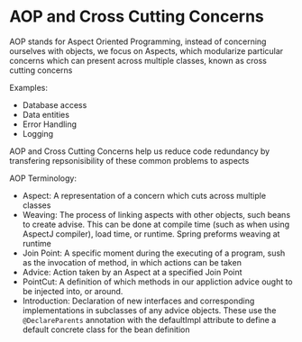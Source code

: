 # AOP and Cross Cutting Concerns

AOP stands for Aspect Oriented Programming, instead of concerning ourselves with objects, we focus on Aspects, which modularize particular concerns which can present across multiple classes, known as cross cutting concerns

Examples:
- Database access
- Data entities
- Error Handling
- Logging

AOP and Cross Cutting Concerns help us reduce code redundancy by transfering repsonisibility of these common problems to aspects

AOP Terminology:

- Aspect: A representation of a concern which cuts across multiple classes
- Weaving: The process of linking aspects with other objects, such beans to create advise. This can be done at compile time (such as when using AspectJ compiler), load time, or runtime. Spring preforms weaving at runtime
- Join Point: A specific moment during the executing of a program, sush as the invocation of method, in which actions can be taken
- Advice: Action taken by an Aspect at a specified Join Point
- PointCut: A definition of which methods in our appliction advice ought to be injected into, or around.
- Introduction: Declaration of new interfaces and corresponding implementations in subclasses of any advice objects. These use the `@DeclareParents` annotation with the defaultImpl attribute to define a default concrete class for the bean definition